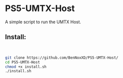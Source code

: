 # PS5-UMTX-Host
A simple script to run the UMTX Host.

## Install:

<br>

```sh
git clone https://github.com/BenNoxXD/PS5-UMTX-Host/
cd PS5-UMTX-Host
chmod +x install.sh
./install.sh
```

<br>
